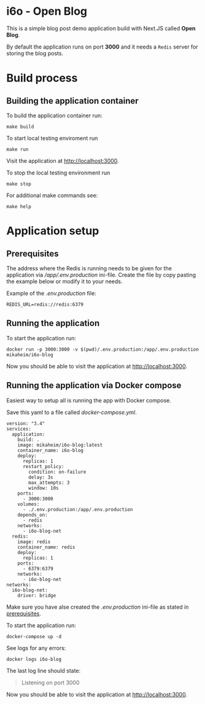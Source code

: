 # i6o - Open Blog

This is a simple blog post demo application build with Next.JS called **Open Blog**.

By default the application runs on port **3000** and it needs a `Redis` server for storing the blog posts.

# Build process

## Building the application container

To build the application container run:

```
make build
```

To start local testing enviroment run

```
make run
```

Visit the application at [http://localhost:3000](http://localhost:3000).

To stop the local testing environment run

```
make stop
```

For additional make commands see:

```
make help
```

# Application setup

## Prerequisites

The address where the Redis is running needs to be given for the application via _/app/.env.production_ ini-file. Create the file by copy pasting the example below or modify it to your needs.

Example of the _.env.production_ file:

```
REDIS_URL=redis://redis:6379
```

## Running the application

To start the application run:

```
docker run -p 3000:3000 -v $(pwd)/.env.production:/app/.env.production mikaheim/i6o-blog
```

Now you should be able to visit the application at [http://localhost:3000](http://localhost:3000).

## Running the application via Docker compose

Easiest way to setup all is running the app with Docker compose.

Save this yaml to a file called _docker-compose.yml_.

```
version: "3.4"
services:
  application:
    build: .
    image: mikaheim/i6o-blog:latest
    container_name: i6o-blog
    deploy:
      replicas: 1
      restart_policy:
        condition: on-failure
        delay: 3s
        max_attempts: 3
        window: 10s
    ports:
      - 3000:3000
    volumes:
      - ./.env.production:/app/.env.production
    depends_on:
      - redis
    networks:
      - i6o-blog-net
  redis:
    image: redis
    container_name: redis
    deploy:
      replicas: 1
    ports:
      - 6379:6379
    networks:
      - i6o-blog-net
networks:
  i6o-blog-net:
    driver: bridge
```

Make sure you have alse created the _.env.production_ ini-file as stated in [prerequisites](#prerequisites).

To start the application run:

```
docker-compose up -d
```

See logs for any errors:

```
docker logs i6o-blog
```

The last log line should state:

> Listening on port 3000

Now you should be able to visit the application at [http://localhost:3000](http://localhost:3000).
